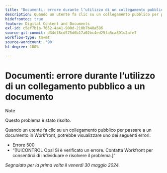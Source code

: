 ```yaml
---
title: "Documenti: errore durante l’utilizzo di un collegamento pubblico a un documento"
description: Quando un utente fa clic su un collegamento pubblico per passare a un documento in Workfront, potrebbe visualizzare un errore.
hidefromtoc: true
feature: Digital Content and Documents
exl-id: c5ef7b1b-7652-4a41-980d-210b7b48a586
source-git-commit: d34df8cd575d6b17a02bc4ed25fa5ca891c2afe7
workflow-type: tm+mt
source-wordcount: '90'
ht-degree: 100%

---
```


# Documenti: errore durante l’utilizzo di un collegamento pubblico a un documento

>[!NOTE]
>
>Questo problema è stato risolto.

Quando un utente fa clic su un collegamento pubblico per passare a un documento in Workfront, potrebbe visualizzare uno dei seguenti errori:

* Errore 500
* “[!UICONTROL Ops! Si è verificato un errore. Contatta Workfront per consentirci di individuare e risolvere il problema.]”


_Segnalato per la prima volta il venerdì 30 maggio 2024._
